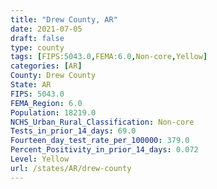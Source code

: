 ```yaml
---
title: "Drew County, AR"
date: 2021-07-05
draft: false
type: county
tags: [FIPS:5043.0,FEMA:6.0,Non-core,Yellow]
categories: [AR]
County: Drew County
State: AR
FIPS: 5043.0
FEMA_Region: 6.0
Population: 18219.0
NCHS_Urban_Rural_Classification: Non-core
Tests_in_prior_14_days: 69.0
Fourteen_day_test_rate_per_100000: 379.0
Percent_Positivity_in_prior_14_days: 0.072
Level: Yellow
url: /states/AR/drew-county
---
```



